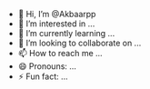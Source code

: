 - 👋 Hi, I’m @Akbaarpp
- 👀 I’m interested in ...
- 🌱 I’m currently learning ...
- 💞️ I’m looking to collaborate on ...
- 📫 How to reach me ...
- 😄 Pronouns: ...
- ⚡ Fun fact: ...

<!---
Akbaarpp/Akbaarpp is a ✨ special ✨ repository because its `README.md` (this file) appears on your GitHub profile.
You can click the Preview link to take a look at your changes.
--->
